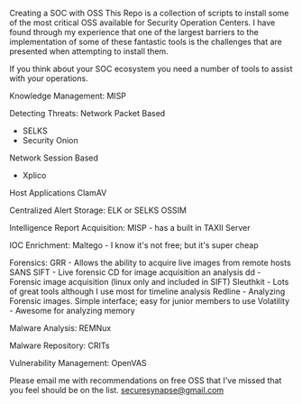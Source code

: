 Creating a SOC with OSS
This Repo is a collection of scripts to install some of the most critical OSS available for Security Operation Centers. I have found through my experience that one of the largest barriers to the implementation of some of these fantastic tools is the challenges that are presented when attempting to install them.

If you think about your SOC ecosystem you need a number of tools to assist with your operations.  

Knowledge Management:
MISP

Detecting Threats:
Network Packet Based
- SELKS
- Security Onion

Network Session Based
- Xplico

Host Applications
ClamAV 

Centralized Alert Storage:
ELK or SELKS
OSSIM

Intelligence Report Acquisition:
MISP - has a built in TAXII Server 

IOC Enrichment:
Maltego - I know it's not free; but it's super cheap

Forensics:
GRR - Allows the ability to acquire live images from remote hosts
SANS SIFT - Live forensic CD for image acquisition an analysis
  dd - Forensic image acquisition (linux only and included in SIFT)
Sleuthkit - Lots of great tools although I use most for timeline analysis
Redline - Analyzing Forensic images. Simple interface; easy for junior members to use
Volatility - Awesome for analyzing memory

Malware Analysis:
REMNux

Malware Repository:
CRITs

Vulnerability Management:
OpenVAS

Please email me with recommendations on free OSS that I've missed that you feel should be on the list. securesynapse@gmail.com
